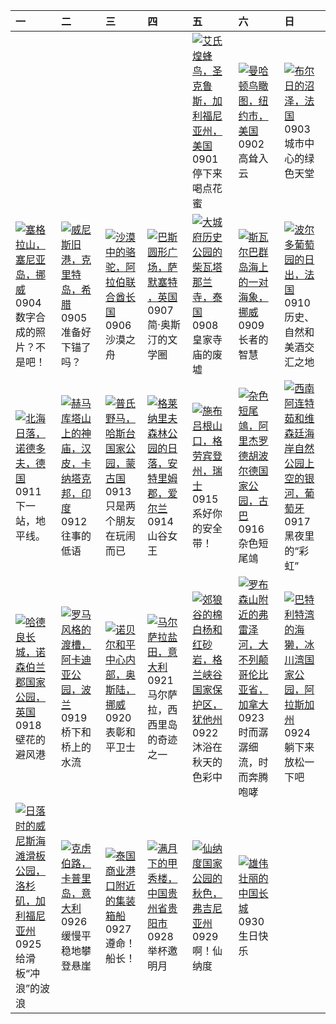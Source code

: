 | 一                                                                                                                                                                                                          | 二                                                                                                                                                                                            | 三                                                                                                                                                                                                 | 四                                                                                                                                                                                                  | 五                                                                                                                                                                                                            | 六                                                                                                                                                                                                          | 日                                                                                                                                                                                                           |
|:-----------------------------------------------------------------------------------------------------------------------------------------------------------------------------------------------------------|:---------------------------------------------------------------------------------------------------------------------------------------------------------------------------------------------|:--------------------------------------------------------------------------------------------------------------------------------------------------------------------------------------------------|:---------------------------------------------------------------------------------------------------------------------------------------------------------------------------------------------------|:-------------------------------------------------------------------------------------------------------------------------------------------------------------------------------------------------------------|:-----------------------------------------------------------------------------------------------------------------------------------------------------------------------------------------------------------|:------------------------------------------------------------------------------------------------------------------------------------------------------------------------------------------------------------|
|                                                                                                                                                                                                            |                                                                                                                                                                                              |                                                                                                                                                                                                   |                                                                                                                                                                                                    | [![](https://www.bing.com/th?id=OHR.TinyHummer_ZH-CN9853929957_320x240.jpg '艾氏煌蜂鸟，圣克鲁斯，加利福尼亚州，美国')](https://www.bing.com/th?id=OHR.TinyHummer_ZH-CN9853929957_UHD.jpg)<br>0901<br>停下来喝点花蜜                    | [![](https://www.bing.com/th?id=OHR.ManhattanAerial_ZH-CN0036686873_320x240.jpg '曼哈顿鸟瞰图，纽约市，美国')](https://www.bing.com/th?id=OHR.ManhattanAerial_ZH-CN0036686873_UHD.jpg)<br>0902<br>高耸入云                  | [![](https://www.bing.com/th?id=OHR.BourgesMarsh_ZH-CN0505354655_320x240.jpg '布尔日的沼泽，法国')](https://www.bing.com/th?id=OHR.BourgesMarsh_ZH-CN0505354655_UHD.jpg)<br>0903<br>城市中心的绿色天堂                        |
| [![](https://www.bing.com/th?id=OHR.MountSegla_ZH-CN0758615745_320x240.jpg '塞格拉山，塞尼亚岛，挪威')](https://www.bing.com/th?id=OHR.MountSegla_ZH-CN0758615745_UHD.jpg)<br>0904<br>数字合成的照片？不是吧！                     | [![](https://www.bing.com/th?id=OHR.CreteHarbor_ZH-CN0937533372_320x240.jpg '威尼斯旧港，克里特岛，希腊')](https://www.bing.com/th?id=OHR.CreteHarbor_ZH-CN0937533372_UHD.jpg)<br>0905<br>准备好下锚了吗？        | [![](https://www.bing.com/th?id=OHR.CamelsAbove_ZH-CN1389810021_320x240.jpg '沙漠中的骆驼，阿拉伯联合酋长国')](https://www.bing.com/th?id=OHR.CamelsAbove_ZH-CN1389810021_UHD.jpg)<br>0906<br>沙漠之舟               | [![](https://www.bing.com/th?id=OHR.BathCircus_ZH-CN5796600786_320x240.jpg '巴斯圆形广场，萨默塞特 ，英国')](https://www.bing.com/th?id=OHR.BathCircus_ZH-CN5796600786_UHD.jpg)<br>0907<br>简·奥斯汀的文学圈             | [![](https://www.bing.com/th?id=OHR.AyutthayaTemple_ZH-CN5996587937_320x240.jpg '大城府历史公园的柴瓦塔那兰寺，泰国')](https://www.bing.com/th?id=OHR.AyutthayaTemple_ZH-CN5996587937_UHD.jpg)<br>0908<br>皇家寺庙的废墟             | [![](https://www.bing.com/th?id=OHR.WalrusSvalbard_ZH-CN6343458320_320x240.jpg '斯瓦尔巴群岛海上的一对海象，挪威')](https://www.bing.com/th?id=OHR.WalrusSvalbard_ZH-CN6343458320_UHD.jpg)<br>0909<br>长者的智慧                | [![](https://www.bing.com/th?id=OHR.MarathonMedoc_ZH-CN6649798028_320x240.jpg '波尔多葡萄园的日出，法国')](https://www.bing.com/th?id=OHR.MarathonMedoc_ZH-CN6649798028_UHD.jpg)<br>0910<br>历史、自然和美酒交汇之地                |
| [![](https://www.bing.com/th?id=OHR.NorthSeaStairs_ZH-CN7044471948_320x240.jpg '北海日落，诺德多夫，德国')](https://www.bing.com/th?id=OHR.NorthSeaStairs_ZH-CN7044471948_UHD.jpg)<br>0911<br>下一站，地平线。                 | [![](https://www.bing.com/th?id=OHR.HemakutaHill_ZH-CN7438439036_320x240.jpg '赫马库塔山上的神庙，汉皮，卡纳塔克邦，印度')](https://www.bing.com/th?id=OHR.HemakutaHill_ZH-CN7438439036_UHD.jpg)<br>0912<br>往事的低语 | [![](https://www.bing.com/th?id=OHR.MongoliaHorses_ZH-CN7660582867_320x240.jpg '普氏野马，哈斯台国家公园，蒙古国')](https://www.bing.com/th?id=OHR.MongoliaHorses_ZH-CN7660582867_UHD.jpg)<br>0913<br>只是两个朋友在玩闹而已 | [![](https://www.bing.com/th?id=OHR.GlenariffForest_ZH-CN7874768337_320x240.jpg '格莱纳里夫森林公园的日落，安特里姆郡，爱尔兰')](https://www.bing.com/th?id=OHR.GlenariffForest_ZH-CN7874768337_UHD.jpg)<br>0914<br>山谷女王 | [![](https://www.bing.com/th?id=OHR.SplugenPass_ZH-CN8347591461_320x240.jpg '施布吕根山口，格劳宾登州，瑞士')](https://www.bing.com/th?id=OHR.SplugenPass_ZH-CN8347591461_UHD.jpg)<br>0915<br>系好你的安全带！                      | [![](https://www.bing.com/th?id=OHR.CubanTody_ZH-CN8656368705_320x240.jpg '杂色短尾鴗，阿里杰罗德胡波尔德国家公园，古巴')](https://www.bing.com/th?id=OHR.CubanTody_ZH-CN8656368705_UHD.jpg)<br>0916<br>杂色短尾鴗                    | [![](https://www.bing.com/th?id=OHR.MilkyWayPortugal_ZH-CN8878883229_320x240.jpg '西南阿连特茹和维森廷海岸自然公园上空的银河，葡萄牙')](https://www.bing.com/th?id=OHR.MilkyWayPortugal_ZH-CN8878883229_UHD.jpg)<br>0917<br>黑夜里的“彩虹” |
| [![](https://www.bing.com/th?id=OHR.HadriansWallUK_ZH-CN9203571422_320x240.jpg '哈德良长城，诺森伯兰郡国家公园，英国')](https://www.bing.com/th?id=OHR.HadriansWallUK_ZH-CN9203571422_UHD.jpg)<br>0918<br>壁花的避风港             | [![](https://www.bing.com/th?id=OHR.ArkadiaPark_ZH-CN9501056317_320x240.jpg '罗马风格的渡槽，阿卡迪亚公园，波兰')](https://www.bing.com/th?id=OHR.ArkadiaPark_ZH-CN9501056317_UHD.jpg)<br>0919<br>桥下和桥上的水流    | [![](https://www.bing.com/th?id=OHR.NobelNorway_ZH-CN9824054026_320x240.jpg '诺贝尔和平中心内部，奥斯陆，挪威')](https://www.bing.com/th?id=OHR.NobelNorway_ZH-CN9824054026_UHD.jpg)<br>0920<br>表彰和平卫士            | [![](https://www.bing.com/th?id=OHR.MarsalaSalt_ZH-CN4943158328_320x240.jpg '马尔萨拉盐田，意大利')](https://www.bing.com/th?id=OHR.MarsalaSalt_ZH-CN4943158328_UHD.jpg)<br>0921<br>马尔萨拉，西西里岛的奇迹之一           | [![](https://www.bing.com/th?id=OHR.CottonwoodCanyon_ZH-CN5293620973_320x240.jpg '郊狼谷的棉白杨和红砂岩，格兰峡谷国家保护区，犹他州')](https://www.bing.com/th?id=OHR.CottonwoodCanyon_ZH-CN5293620973_UHD.jpg)<br>0922<br>沐浴在秋天的色彩中 | [![](https://www.bing.com/th?id=OHR.FraserRiverBC_ZH-CN5743867197_320x240.jpg '罗布森山附近的弗雷泽河，大不列颠哥伦比亚省，加拿大')](https://www.bing.com/th?id=OHR.FraserRiverBC_ZH-CN5743867197_UHD.jpg)<br>0923<br>时而潺潺细流，时而奔腾咆哮 | [![](https://www.bing.com/th?id=OHR.GlacierBayOtter_ZH-CN6065209551_320x240.jpg '巴特利特湾的海獭，冰川湾国家公园，阿拉斯加州')](https://www.bing.com/th?id=OHR.GlacierBayOtter_ZH-CN6065209551_UHD.jpg)<br>0924<br>躺下来放松一下吧      |
| [![](https://www.bing.com/th?id=OHR.VeniceSkatePark_ZH-CN6295228801_320x240.jpg '日落时的威尼斯海滩滑板公园，洛杉矶，加利福尼亚州')](https://www.bing.com/th?id=OHR.VeniceSkatePark_ZH-CN6295228801_UHD.jpg)<br>0925<br>给滑板“冲浪”的波浪 | [![](https://www.bing.com/th?id=OHR.CapriKrupp_ZH-CN6893334288_320x240.jpg '克虏伯路，卡普里岛，意大利')](https://www.bing.com/th?id=OHR.CapriKrupp_ZH-CN6893334288_UHD.jpg)<br>0926<br>缓慢平稳地攀登悬崖         | [![](https://www.bing.com/th?id=OHR.MaritimeDay_ZH-CN7073219075_320x240.jpg '泰国商业港口附近的集装箱船')](https://www.bing.com/th?id=OHR.MaritimeDay_ZH-CN7073219075_UHD.jpg)<br>0927<br>遵命！船长！               | [![](https://www.bing.com/th?id=OHR.GuiyangMoon_ZH-CN7497119092_320x240.jpg '满月下的甲秀楼，中国贵州省贵阳市')](https://www.bing.com/th?id=OHR.GuiyangMoon_ZH-CN7497119092_UHD.jpg)<br>0928<br>举杯邀明月              | [![](https://www.bing.com/th?id=OHR.ShenandoahFoliage_ZH-CN9885452713_320x240.jpg '仙纳度国家公园的秋色，弗吉尼亚州')](https://www.bing.com/th?id=OHR.ShenandoahFoliage_ZH-CN9885452713_UHD.jpg)<br>0929<br>啊！仙纳度            | [![](https://www.bing.com/th?id=OHR.NationalDay2023_ZH-CN8608297006_320x240.jpg '雄伟壮丽的中国长城')](https://www.bing.com/th?id=OHR.NationalDay2023_ZH-CN8608297006_UHD.jpg)<br>0930<br>生日快乐                      |                                                                                                                                                                                                             |